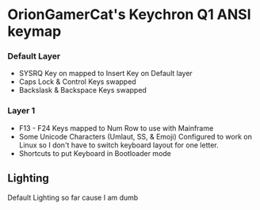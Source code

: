 # OrionGamerCat's Keychron Q1 ANSI keymap
### Default Layer
- SYSRQ Key on mapped to Insert Key on Default layer
- Caps Lock & Control Keys swapped
- Backslask & Backspace Keys swapped
### Layer 1
- F13 - F24 Keys mapped to Num Row to use with Mainframe
- Some Unicode Characters (Umlaut, SS, & Emoji) Configured to work on Linux so I don't have to switch keyboard layout for one letter.
- Shortcuts to put Keyboard in Bootloader mode
## Lighting
Default Lighting so far cause I am dumb
